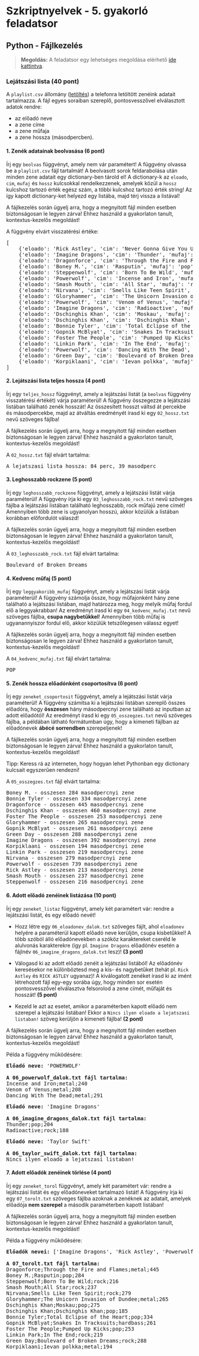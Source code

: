 # Szkriptnyelvek - 5. gyakorló feladatsor

## Python - Fájlkezelés

> **Megoldás:** A feladatsor egy lehetséges megoldása elérhető <a href="./megoldas.zip" target="_blank">ide kattintva</a>.


### Lejátszási lista (40 pont)

A `playlist.csv` állomány (<a href="./input.zip" target="_blank">letöltés</a>) a telefonra letöltött zenéink adatait tartalmazza. A fájl egyes soraiban szereplő, pontosvesszővel elválasztott adatok rendre:

* az előadó neve
* a zene címe
* a zene műfaja
* a zene hossza (másodpercben).


#### 1. Zenék adatainak beolvasása (6 pont)

Írj egy `beolvas` függvényt, amely nem vár paramétert! A függvény olvassa be a `playlist.csv` fájl tartalmát! A beolvasott sorok feldarabolása után minden zene adatait egy dictionary-ben tárold el! A dictionary-k az `eloado`, `cim`, `mufaj` és `hossz` kulcsokkal rendelkezzenek, amelyek közül a `hossz` kulcshoz tartozó érték egész szám, a többi kulcshoz tartozó érték string! Az így kapott dictionary-ket helyezd egy listába, majd térj vissza a listával!

A fájlkezelés során ügyelj arra, hogy a megnyitott fájl minden esetben biztonságosan le legyen zárva! Ehhez használd a gyakorlaton tanult, kontextus-kezelős megoldást!

<span class="example">A függvény elvárt visszatérési értéke:</span>

<pre class="language-html">
[
    {'eloado': 'Rick Astley', 'cim': 'Never Gonna Give You Up', 'mufaj': 'pop', 'hossz': 213}, 
    {'eloado': 'Imagine Dragons', 'cim': 'Thunder', 'mufaj': 'pop', 'hossz': 204}, 
    {'eloado': 'Dragonforce', 'cim': 'Through the Fire and Flames', 'mufaj': 'metal', 'hossz': 445}, 
    {'eloado': 'Boney M.', 'cim': 'Rasputin', 'mufaj': 'pop', 'hossz': 284}, 
    {'eloado': 'Steppenwolf', 'cim': 'Born To Be Wild', 'mufaj': 'rock', 'hossz': 216}, 
    {'eloado': 'Powerwolf', 'cim': 'Incense and Iron', 'mufaj': 'metal', 'hossz': 240}, 
    {'eloado': 'Smash Mouth', 'cim': 'All Star', 'mufaj': 'rock', 'hossz': 237}, 
    {'eloado': 'Nirvana', 'cim': 'Smells Like Teen Spirit', 'mufaj': 'rock', 'hossz': 279}, 
    {'eloado': 'Gloryhammer', 'cim': 'The Unicorn Invasion of Dundee', 'mufaj': 'metal', 'hossz': 265}, 
    {'eloado': 'Powerwolf', 'cim': 'Venom of Venus', 'mufaj': 'metal', 'hossz': 208}, 
    {'eloado': 'Imagine Dragons', 'cim': 'Radioactive', 'mufaj': 'rock', 'hossz': 188}, 
    {'eloado': 'Dschinghis Khan', 'cim': 'Moskau', 'mufaj': 'pop', 'hossz': 275}, 
    {'eloado': 'Dschinghis Khan', 'cim': 'Dschinghis Khan', 'mufaj': 'pop', 'hossz': 185}, 
    {'eloado': 'Bonnie Tyler', 'cim': 'Total Eclipse of the Heart', 'mufaj': 'pop', 'hossz': 334}, 
    {'eloado': 'Gopnik McBlyat', 'cim': 'Snakes In Tracksuits', 'mufaj': 'hardbass', 'hossz': 261}, 
    {'eloado': 'Foster The People', 'cim': 'Pumped Up Kicks', 'mufaj': 'pop', 'hossz': 253}, 
    {'eloado': 'Linkin Park', 'cim': 'In The End', 'mufaj': 'rock', 'hossz': 219}, 
    {'eloado': 'Powerwolf', 'cim': 'Dancing With The Dead', 'mufaj': 'metal', 'hossz': 291}, 
    {'eloado': 'Green Day', 'cim': 'Boulevard of Broken Dreams', 'mufaj': 'rock', 'hossz': 288}, 
    {'eloado': 'Korpiklaani', 'cim': 'Ievan polkka', 'mufaj': 'metal', 'hossz': 194}
]
</pre>


#### 2. Lejátszási lista teljes hossza (4 pont)

Írj egy `teljes_hossz` függvényt, amely a lejátszási listát (a `beolvas` függvény visszatérési értékét) várja paraméterül! A függvény összegezze a lejátszási listában található zenék hosszát! Az összesített hosszt váltsd át percekbe és másodpercekbe, majd az átváltás eredményét írasd ki egy `02_hossz.txt` nevű szöveges fájlba!

A fájlkezelés során ügyelj arra, hogy a megnyitott fájl minden esetben biztonságosan le legyen zárva! Ehhez használd a gyakorlaton tanult, kontextus-kezelős megoldást!

<span class="example">A  <code>02_hossz.txt</code> fájl elvárt tartalma:</span>

<pre class="language-html">
A lejatszasi lista hossza: 84 perc, 39 masodperc
</pre>


#### 3. Leghosszabb rockzene (5 pont)

Írj egy `leghosszabb_rockzene` függvényt, amely a lejátszási listát várja paraméterül! A függvény írja ki egy `03_leghosszabb_rock.txt` nevű szöveges fájlba a lejátszási listában található leghosszabb, rock műfajú zene címét! Amennyiben több zene is ugyanolyan hosszú, akkor közülük a listában korábban előfordulót válaszd!

A fájlkezelés során ügyelj arra, hogy a megnyitott fájl minden esetben biztonságosan le legyen zárva! Ehhez használd a gyakorlaton tanult, kontextus-kezelős megoldást!

<span class="example">A  <code>03_leghosszabb_rock.txt</code> fájl elvárt tartalma:</span>

<pre class="language-html">
Boulevard of Broken Dreams
</pre>


#### 4. Kedvenc műfaj (5 pont)

Írj egy `leggyakoribb_mufaj` függvényt, amely a lejátszási listát várja paraméterül! A függvény számolja össze, hogy műfajonként hány zene található a lejátszási listában, majd határozza meg, hogy melyik műfaj fordul elő a leggyakrabban! Az eredményt írasd ki egy `04_kedvenc_mufaj.txt` nevű szöveges fájlba, **csupa nagybetűkkel**! Amennyiben több műfaj is ugyanannyiszor fordul elő, akkor közülük tetszőlegesen válassz egyet!

A fájlkezelés során ügyelj arra, hogy a megnyitott fájl minden esetben biztonságosan le legyen zárva! Ehhez használd a gyakorlaton tanult, kontextus-kezelős megoldást!

<span class="example">A  <code>04_kedvenc_mufaj.txt</code> fájl elvárt tartalma:</span>

<pre class="language-html">
POP
</pre>


#### 5. Zenék hossza előadónként csoportosítva (6 pont)

Írj egy `zeneket_csoportosit` függvényt, amely a lejátszási listát várja paraméterül! A függvény számítsa ki a lejátszási listában szereplő összes előadóra, hogy **összesen** hány másodpercnyi zene található az inputban az adott előadótól! Az eredményt írasd ki egy `05_osszegzes.txt` nevű szöveges fájlba, a példában látható formátumban úgy, hogy a kimeneti fájlban az előadónevek **ábécé sorrendben** szerepeljenek!

A fájlkezelés során ügyelj arra, hogy a megnyitott fájl minden esetben biztonságosan le legyen zárva! Ehhez használd a gyakorlaton tanult, kontextus-kezelős megoldást!

<div class="bordered-box border-green">
    <span class="green">Tipp:</span> Keress rá az interneten, hogy hogyan lehet Pythonban egy dictionary kulcsait egyszerűen rendezni!
</div>

<span class="example">A  <code>05_osszegzes.txt</code> fájl elvárt tartalma:</span>

<pre class="language-html">
Boney M. - osszesen 284 masodpercnyi zene
Bonnie Tyler - osszesen 334 masodpercnyi zene
Dragonforce - osszesen 445 masodpercnyi zene
Dschinghis Khan - osszesen 460 masodpercnyi zene
Foster The People - osszesen 253 masodpercnyi zene
Gloryhammer - osszesen 265 masodpercnyi zene
Gopnik McBlyat - osszesen 261 masodpercnyi zene
Green Day - osszesen 288 masodpercnyi zene
Imagine Dragons - osszesen 392 masodpercnyi zene
Korpiklaani - osszesen 194 masodpercnyi zene
Linkin Park - osszesen 219 masodpercnyi zene
Nirvana - osszesen 279 masodpercnyi zene
Powerwolf - osszesen 739 masodpercnyi zene
Rick Astley - osszesen 213 masodpercnyi zene
Smash Mouth - osszesen 237 masodpercnyi zene
Steppenwolf - osszesen 216 masodpercnyi zene
</pre>


#### 6. Adott előadó zenéinek listázása (10 pont)

Írj egy `zeneket_listaz` függvényt, amely két paramétert vár: rendre a lejátszási listát, és egy előadó nevét!

* Hozz létre egy `06_eloadonev_dalok.txt` szöveges fájlt, ahol `eloadonev` helyére a paraméterül kapott előadó neve kerüljön, csupa kisbetűkkel! A több szóból álló előadónevekben a szóköz karaktereket cseréld le alulvonás karakterekre (így pl. `Imagine Dragons` előadónév esetén a fájlnév `06_imagine_dragons_dalok.txt` lesz)! **(3 pont)**

* Válogasd ki az adott előadó zenéit a lejátszási listából! Az előadónév keresésekor ne különböztesd meg a kis- és nagybetűket (tehát pl. `Rick Astley` és `RICK ASTLEY` ugyanaz)! A kiválogatott zenéket írasd ki az imént létrehozott fájl egy-egy sorába úgy, hogy minden sor esetén pontosvesszővel elválasztva felsorolod a zene címét, műfaját és hosszát! **(5 pont)**

* Kezeld le azt az esetet, amikor a paraméterben kapott előadó nem szerepel a lejátszási listában! Ekkor a `Nincs ilyen eloado a lejatszasi listaban!` szöveg kerüljön a kimeneti fájlba! **(2 pont)**

A fájlkezelés során ügyelj arra, hogy a megnyitott fájl minden esetben biztonságosan le legyen zárva! Ehhez használd a gyakorlaton tanult, kontextus-kezelős megoldást!

<span class="example">Példa a függvény működésére:</span>

<pre class="language-html">
<b>Előadó neve:</b> 'POWERWOLF'

<b>A 06_powerwolf_dalok.txt fájl tartalma:</b>
Incense and Iron;metal;240
Venom of Venus;metal;208
Dancing With The Dead;metal;291
</pre>

<pre class="language-html">
<b>Előadó neve:</b> 'Imagine Dragons'

<b>A 06_imagine_dragons_dalok.txt fájl tartalma:</b>
Thunder;pop;204
Radioactive;rock;188
</pre>

<pre class="language-html">
<b>Előadó neve:</b> 'Taylor Swift'

<b>A 06_taylor_swift_dalok.txt fájl tartalma:</b>
Nincs ilyen eloado a lejatszasi listaban!
</pre>

#### 7. Adott előadók zenéinek törlése (4 pont)

Írj egy `zeneket_torol` függvényt, amely két paramétert vár: rendre a lejátszási listát és egy előadóneveket tartalmazó listát! A függvény írja ki egy `07_torolt.txt` szöveges fájlba azoknak a zenéknek az adatait, amelyek előadója **nem szerepel** a második paraméterben kapott listában!

A fájlkezelés során ügyelj arra, hogy a megnyitott fájl minden esetben biztonságosan le legyen zárva! Ehhez használd a gyakorlaton tanult, kontextus-kezelős megoldást!

<span class="example">Példa a függvény működésére:</span>

<pre class="language-html">
<b>Előadók nevei:</b> ['Imagine Dragons', 'Rick Astley', 'Powerwolf']

<b>A 07_torolt.txt fájl tartalma:</b>
Dragonforce;Through the Fire and Flames;metal;445
Boney M.;Rasputin;pop;284
Steppenwolf;Born To Be Wild;rock;216
Smash Mouth;All Star;rock;237
Nirvana;Smells Like Teen Spirit;rock;279
Gloryhammer;The Unicorn Invasion of Dundee;metal;265
Dschinghis Khan;Moskau;pop;275
Dschinghis Khan;Dschinghis Khan;pop;185
Bonnie Tyler;Total Eclipse of the Heart;pop;334
Gopnik McBlyat;Snakes In Tracksuits;hardbass;261
Foster The People;Pumped Up Kicks;pop;253
Linkin Park;In The End;rock;219
Green Day;Boulevard of Broken Dreams;rock;288
Korpiklaani;Ievan polkka;metal;194
</pre>
